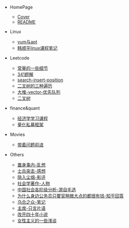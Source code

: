 * HomePage
  * [Cover](/)
  * [README](README.md)
  
* Linux
  * [yum与apt](Blogs/linux/yum（rpm）与apt(dpkg)的区别和使用.md)
  * [韩顺平linux课程笔记](Blogs/linux/linux学习_韩顺平.md)

* Leetcode
  * [常量的一些细节](Blogs/leetcode/const_detail.md)
  * [341题解](Blogs/leetcode/leetcode_341_queue.md)
  * [search-insert-position](Blogs/leetcode/search_insert_position.md)
  * [二叉树的三种遍历](Blogs/leetcode/二叉树的三种遍历.md)
  * [大堆-vector-优先队列](Blogs/leetcode/大堆_vector_优先队列.md)
  * [二叉树](Blogs/leetcode/二叉树.md)
* finance&quant
  * [经济学学习课程](Blogs/finance&quant/经济学学习.md)
  * [量化私募框架](Blogs/finance&quant/量化私募.md)

* Movies
  * [带着问题前进](Blogs/movies/带着问题前进.md)
  
* Others
  * [置身事内-乱想](Blogs/others/生活过得好一点，比大多数宏观更宏观.md)
  * [士兵突击-感想](Blogs/others/士兵突击-宇文.md)
  * [隐入尘烟-影评](Blogs/others/隐入尘烟_影评.md)
  * [社会学著作-人物](Blogs/others/政治学和社会学_人物.md)
  * [中国社会各阶级分析-源自毛选](Blogs/others/中国社会各阶级分析.md)
  * [为什么身边公务员只要官稍微大点的都很有钱-知乎回答](Blogs/others/为什么身边公务员只要官稍微大点的都很有钱.md)
  * [乌合之众-笔记](Blogs/others/乌合之众_6_20.md)
  * [主席-只言片语](Blogs/others/主席_三件大事.md)
  * [改开四十年小说](Blogs/others/改开四十年小说.md)
  * [女性主义的一些浅谈](Blogs/others/女性主义的一些浅谈.md)
